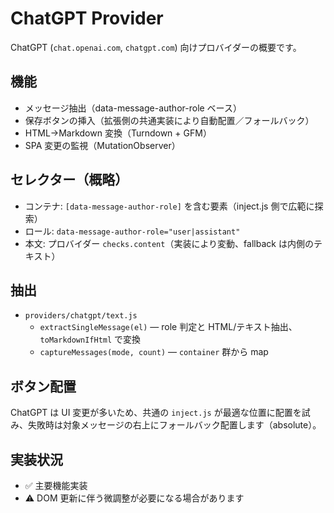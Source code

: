 # ChatGPT Provider

ChatGPT (`chat.openai.com`, `chatgpt.com`) 向けプロバイダーの概要です。

## 機能

- メッセージ抽出（data-message-author-role ベース）
- 保存ボタンの挿入（拡張側の共通実装により自動配置／フォールバック）
- HTML→Markdown 変換（Turndown + GFM）
- SPA 変更の監視（MutationObserver）

## セレクター（概略）

- コンテナ: `[data-message-author-role]` を含む要素（inject.js 側で広範に探索）
- ロール: `data-message-author-role="user|assistant"`
- 本文: プロバイダー `checks.content`（実装により変動、fallback は内側のテキスト）

## 抽出

- `providers/chatgpt/text.js`
  - `extractSingleMessage(el)` — role 判定と HTML/テキスト抽出、`toMarkdownIfHtml` で変換
  - `captureMessages(mode, count)` — `container` 群から map

## ボタン配置

ChatGPT は UI 変更が多いため、共通の `inject.js` が最適な位置に配置を試み、失敗時は対象メッセージの右上にフォールバック配置します（absolute）。

## 実装状況

- ✅ 主要機能実装
- ⚠️ DOM 更新に伴う微調整が必要になる場合があります
